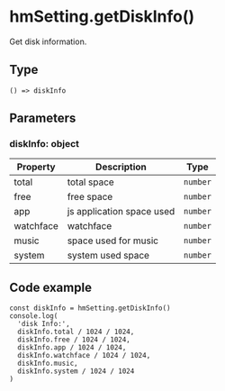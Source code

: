
# hmSetting.getDiskInfo()

Get disk information.

## Type[​](/docs/1.0/reference/device-app-api/hmSetting/getDiskInfo/#type "Direct link to Type")

```
() => diskInfo  

```
## Parameters[​](/docs/1.0/reference/device-app-api/hmSetting/getDiskInfo/#parameters "Direct link to Parameters")

### diskInfo: object[​](/docs/1.0/reference/device-app-api/hmSetting/getDiskInfo/#diskinfo-object "Direct link to diskInfo: object")

| Property | Description | Type |
| --- | --- | --- |
| total | total space | `number` |
| free | free space | `number` |
| app | js application space used | `number` |
| watchface | watchface | `number` |
| music | space used for music | `number` |
| system | system used space | `number` |

## Code example[​](/docs/1.0/reference/device-app-api/hmSetting/getDiskInfo/#code-example "Direct link to Code example")

```
const diskInfo = hmSetting.getDiskInfo()  
console.log(  
  'disk Info:',  
  diskInfo.total / 1024 / 1024,  
  diskInfo.free / 1024 / 1024,  
  diskInfo.app / 1024 / 1024,  
  diskInfo.watchface / 1024 / 1024,  
  diskInfo.music,  
  diskInfo.system / 1024 / 1024  
)  

```
